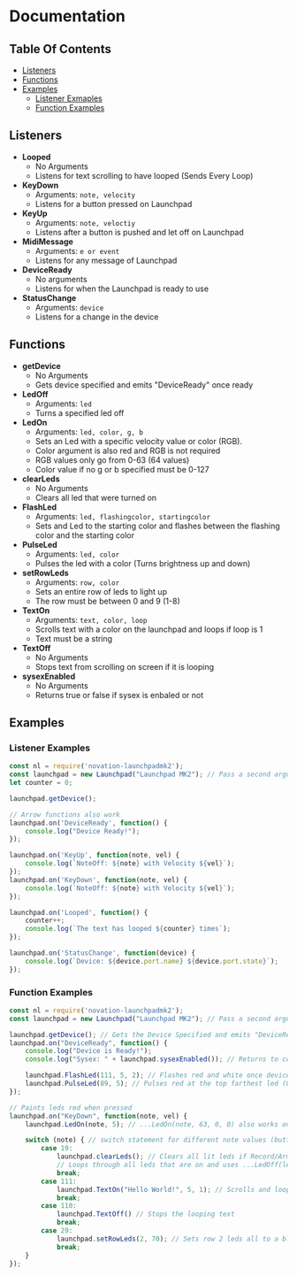# Documentation

## Table Of Contents

- [Listeners](#Listeners)
- [Functions](#Functions)
- [Examples](#Examples)
	- [Listener Exmaples](#Listener-Examples)
	- [Function Examples](#Function-Examples)

## Listeners
- **Looped**
	- No Arguments
	- Listens for text scrolling to have looped (Sends Every Loop)
- **KeyDown**
	- Arguments: `note, velocity`
	- Listens for a button pressed on Launchpad
- **KeyUp**
	- Arguments: `note, veloctiy`
    - Listens after a button is pushed and let off on Launchpad
- **MidiMessage**
	- Arguments: `e or event`
	- Listens for any message of Launchpad
- **DeviceReady**
	- No arguments
	- Listens for when the Launchpad is ready to use
- **StatusChange**
	- Arguments: `device`
	- Listens for a change in the device

## Functions
- **getDevice**
	- No Arguments
	- Gets device specified and emits "DeviceReady" once ready
- **LedOff**
	- Arguments: `led`
	- Turns a specified led off
- **LedOn**
	- Arguments: `led, color, g, b`
	- Sets an Led with a specific velocity value or color (RGB).
	- Color argument is also red and RGB is not required
	- RGB values only go from 0-63 (64 values)
	- Color value if no g or b specified must be 0-127
- **clearLeds**
	- No Arguments
	- Clears all led that were turned on
- **FlashLed**
	- Arguments: `led, flashingcolor, startingcolor`
	- Sets and Led to the starting color and flashes between the flashing color and the starting color
- **PulseLed**
	- Arguments: `led, color`
	- Pulses the led with a color (Turns brightness up and down)
- **setRowLeds**
	- Arguments: `row, color`
	- Sets an entire row of leds to light up
	- The row must be between 0 and 9 (1-8)
- **TextOn**
	- Arguments: `text, color, loop`
	- Scrolls text with a color on the launchpad and loops if loop is 1
	- Text must be a string
- **TextOff**
	- No Arguments
	- Stops text from scrolling on screen if it is looping
- **sysexEnabled**
	- No Arguments
	- Returns true or false if sysex is enbaled or not
## Examples

### Listener Examples
```javascript
const nl = require('novation-launchpadmk2');
const launchpad = new Launchpad("Launchpad MK2"); // Pass a second argument (true or false) to enable sysex
let counter = 0;

launchpad.getDevice();

// Arrow functions also work
launchpad.on('DeviceReady', function() {
	console.log("Device Ready!");
});

launchpad.on('KeyUp', function(note, vel) {
	console.log(`NoteOff: ${note} with Velocity ${vel}`);
});
launchpad.on('KeyDown', function(note, vel) {
	console.log(`NoteOff: ${note} with Velocity ${vel}`);
});

launchpad.on('Looped', function() {
	counter++;
	console.log(`The text has looped ${counter} times`);
});

launchpad.on('StatusChange', function(device) {
	console.log(`Device: ${device.port.name} ${device.port.state}`);
});
```

### Function Examples
```javascript
const nl = require('novation-launchpadmk2');
const launchpad = new Launchpad("Launchpad MK2"); // Pass a second argument (true or false) to enable sysex

launchpad.getDevice(); // Gets the Device Specified and emits "DeviceReady" once ready
launchpad.on("DeviceReady", function() {
	console.log("Device is Ready!");
	console.log("Sysex: " + launchpad.sysexEnabled()); // Returns to console if sysex is enabled

	launchpad.FlashLed(111, 5, 2); // Flashes red and white once device is ready at button 111
	launchpad.PulseLed(89, 5); // Pulses red at the top farthest led (89)
});

// Paints leds red when pressed
launchpad.on("KeyDown", function(note, vel) {
	launchpad.LedOn(note, 5); // ...LedOn(note, 63, 0, 0) also works only if sysex is enabled

	switch (note) { // switch statement for different note values (button pressed)
		case 19:
			launchpad.clearLeds(); // Clears all lit leds if Record/Arm pressed
			// Loops through all leds that are on and uses ...LedOff(led)
			break;
		case 111:
			launchpad.TextOn("Hello World!", 5, 1); // Scrolls and loops Hello World! with color red.
			break;
		case 110:
			launchpad.TextOff() // Stops the looping text
			break;
		case 29:
			launchpad.setRowLeds(2, 70); // Sets row 2 leds all to a blue/cyan color
			break;
	}
});
```
